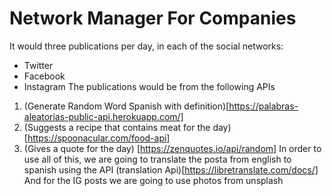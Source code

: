 # Network Manager For Companies
It would three publications per day, in each of the social networks:
- Twitter
- Facebook
- Instagram
The publications would be from the following APIs
1. (Generate Random Word Spanish with definition)[https://palabras-aleatorias-public-api.herokuapp.com/]
2. (Suggests a recipe that contains meat for the day)[https://spoonacular.com/food-api]
3. (Gives a quote for the day) [https://zenquotes.io/api/random]
In order to use all of this, we are going to translate the posta from english to spanish using the API (translation Api)[https://libretranslate.com/docs/]
And for the IG posts we are going to use photos from unsplash

